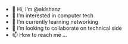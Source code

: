 - 👋 Hi, I’m @aklshanz
- 👀 I’m interested in computer tech
- 🌱 I’m currently learning networking
- 💞️ I’m looking to collaborate on technical side
- 📫 How to reach me ...

<!---
aklshanz/aklshanz is a ✨ special ✨ repository because its `README.md` (this file) appears on your GitHub profile.
You can click the Preview link to take a look at your changes.
--->
